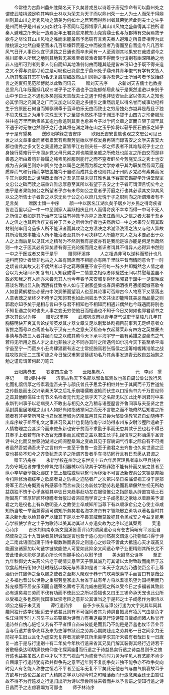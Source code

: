<!-- { "loadSidebar": true } -->
　　今常徳为古鼎州鼎州胜槩名天下久矣昔戎昱以诗着于唐宪宗命有司以鼎州处之谓使武陵桃源足称其吟咏士林以为荣夫为天子而以鼎州荣一士人为士人而荣于得鼎州则其山川之竒秀风物之清美为何如士之居官而得鼎州者其荣犹若此则夫士之生乎是州而处乎是州者又何如往年予客同年范郡博家凡其山川风物之盛盖得其半独所谓秦人避难之所未获一造焉近年王君尧賔来教东山尧賔鼎士也与范郡博有交契焉故予欲与之尽论其山川风物之胜而未能虽然予愿窃有言焉夫秦人避难之所自昔相传为武陵桃源之地然自秦至晋未几百年榛莽荒塞之中而彼渔者乃得而至自晋迄今凡几百年风气日开人事日伙宜乎道路之日通也而卒未闻有一人至焉则其地果安在哉或谓今之桃川即秦人所居之地则其地若无甚难至者彼渔者固不得而专也谓别有幽深阻絶之地非人迹所可到者则秦人何自而知其地渔翁何由而踵其迹是皆未可知也予既不得亲造之又不得与尧賔尽论之是可叹也已尧賔生乎鼎州处乎鼎州其青年俊气有学有文皆人人所其敬虽其志在功名无复屑屑细故然山川风物之事亦吾党之士所当考者予故始终言之尧賔归见范郡博就以此致问讯云
　　赠刘天吉序
　　永新刘天吉儒士也教授邑里凡几年既而抵几叹曰嗟乎予之不遇也予岂能郁郁居此哉于是慨然逺逰以来别予山中予曰士之不遇也多矣岂独天吉哉夫士之遇于时也非徒安坐此室以俟夫人之知也必其学问之充闻见之广而又加之以交逰之多援引之重然后足以得名誉而成事功杞梓生于穷原匠石何自而知骐骥馽于菹泽伯乐无由而致士之穷居独处亦岂异是哉且子独不见夫珠玉之为用乎夫珠玉天下之至寳也然珠不寳于渊玉不寳于山四方之珍竒服玩往往逾万里而后贵盖其逾也愈逺则其贵也愈甚今子以学问文章之富而自限于闾里其不遇于时无恠也然则子之行也其将在渊之珠在山之玉乎抑将以蕲乎匠石伯乐之知乎予于是有望矣
　　送欧阳学録之吉安序
　　欧阳氏吉安世族也观之文忠公可见已世之以文章事业而著者累累有焉至芳庭始以学校发身再转而録吉安之文学夫吉安大郡也俊秀之多文艺之美道徳之富皆甲江右则夫任一郡之师表者不其难哉况乎士之立身操行莫难行于州闾乡党父母兄弟之邦也隣里亲戚之所攸处也朋友之所由交而是非善恶之所由着茍非操履之纯素见推服则能行之而不窒者鲜矣今芳庭安成之秀士也安成为吉安属邑则亦州闾乡党也以属邑之民而为郡之文学亦难乎其为职矣然吾闻芳庭质厚而气和行纯而学敏盖能笃于自砺而成其业者也则其见于州闾乡党必有素矣而况乎其为欧阳氏之世族哉出而行之吾见其易未见其难也且予客吉安谒郡学升讲堂摩挲文忠公之碑而读之端重详雅忠厚恳至其所以有望于吉安之士子者可谓深且切矣今之由乎是者果能如公之所望者乎亦有未尽如公之意者乎芳庭之行也其必读其文仰其风以公之所告士子者告之以求无负于公之心以庶几无愧于子之职则向之所谓难者有不足言矣
　　赠医士顔一中序
　　顔一中以医名江湖久矣予居乡时乡民之得竒疾者皆走百里以迎一中一中至则家人喜跃相庆且曰人而得竒疾不幸幸而得一中可不死人之所信之者如是其所治疗又往往有神效予亦异之及来江西闻人之信之者尤甚于吾乡人之信之也其所治疗又有神于吾乡之所尝治疗者也夫然后知一中之术果异矣观其取材制剂率用竒品多人所不能识者而其攻治之方溃决之术湔涤洗濯之法又与他人异故其所治辄效率能治人所不能治者至其所不可决非它人所能疗夫人之为术要必出于众人之上而后足以见其术之精茍为不然则我有是彼亦有是我能是彼亦能是何足尚哉然则一中之于医其必有异矣昔有得王充论衡而用之者识者谓其不得异人必得异书然则一中之于医或者又类于是乎
　　赠郭环溪序
　　人之相遇非可以逆料而预计也凡逆料而预计者皆非也古之人盖有同席而不相能亦有隔千里昧平昔而情同意合于一时之顷者此其故又若不偶然者以予之羁寒偃蹇不宜于俗每一辞乡井即慨然念人情之难合以为天壌间不知复有几人知我或得一二情意之相似者即驩然无间以共慰藉盖虽不敢必知我之有人而亦未尝无其人也今年春予来安城复得环溪郭君于舘中一见恨晚或髙谈名理出显入防洒洒有佳致令人如与王谢家盛集或春风把酒夜月慿阑慨慷髙歌令人如登黄鹤楼坐赤壁舟中吹洞箫而望羽人也至其论事可否辨古今人物髙下又落落出人意表聴之至终夕不倦予之知郭君也如此间尝出予文共读即能辨其美恶而品量之则郭君亦知予矣于是相与言曰予与君不相知也不相知而相遇非偶然也今既遇而将别也不知复遇之何时也夫人事之变无穷使他日而相遇也不知于今日又何如也郭君请书之遂次其说以为序
　　赠巩汉甫序
　　武城巩汉甫以青年盛气试吏于茶陵凡几年其胸臆明快开爽其言论俊辨英发其才器文章又足以剸繁处剧视目前事若无足经意者众皆推之而号以杰斋盖有取于汉有三杰之意夫汉祖奋布衣起蒿莱非有四方之英雄豪杰事孰与办故三人者并起而应之以成其勲今天下承平海宇宁一虽有英雄之姿豪杰之气若将无所用之然人才之出也非独才之不同亦其时之所遇何如尔况今天下虽至承平海宇虽至宁一而蛮乡小丑尚肆猖獗有志之士常扼腕焉若张留侯之运筹帷幄韩淮隂之战胜攻取岂无二三策可施之今日哉汉甫累世簮绂功名乃其余事发迹青云政自兹始勉之勉之谨毋谓萧何起刀笔云













　　云阳集巻五
　　钦定四库全书
　　云阳集巻六　　　　　　　元　李祁　撰序记
　　赠刘时中序
　　济南古称天下名郡以邹鲁属焉故也盖自周公鲁公敦行风化而礼譲信厚之俗素着迨吾夫子与顔氏曽氏子思孟子相继并生于其间而千万世道统之传繇是而出汉兴承秦灭学之后礼乐崩壊儒教泯絶而伏生以口授尚书为千万世经师之首其他醇儒庄士有节义名检者无代无之信乎天下之名郡无以加此比年刘君时中来永新判州事予以老病畏人不敢出与相见久之乃稍与语歴歴言齐鲁间事与夫圣贤之世系封爵里居地理之山川人物好尚如指诸掌问之而无不言聴之而不能倦然后知君之所蕴者有非寻常所可及也君世家歴城为济南属邑其先君尝为邹鲁儒教官君自幼随侍不出庠序故于爼豆礼文之事甚习及其壮也复随侍南宁以防得永州东安尉渉歴险逺故于人情物理之变甚深今而来佐永新也安于贫而不求勤于事而无忽其敛于民也若不得已其奉乎上者若有所不及官无废事而民咸安之盖以君生长乎礼譲信厚之邦涵濡乎圣贤诗书之化而又尝驱驰湖湘之间阅歴桑海之变故其见于容貌词气行事之际自有不可掩者虽然吾尝诵吾夫子之言曰齐一变至于鲁鲁一变至于道君之去齐鲁也久矣世道之迁变也甚矣不知今之齐鲁犹吾夫子之所谓齐鲁者乎车书防同行且有日吾愿从君诹之
　　赠王济舟序
　　永新学校在州治之东世变十五六年居官理民者率以甲兵钱谷为务守城池者亦惟务修筑完缮利器械以待敌其于学校非独不能有补而又废之甚者至纵小卒挈妻孥襍处廊庑下堂上楹柱或纵以繋马汚秽殆不可言及新安俞公来镇是邦始令扫除修治视栋宇之欹腐者易之防橅之迫隘者广之次第兴举日亲临督视工役于是部将军王君济舟慨焉有所感慕作而言曰我公务新兹学勤劳若是而我辈偃然坐视无所助益窃独不愧于心乎遂驱其卒徒日来趋事赴功左右服役惟公之指顾是从辟置宫墙土石附固髙广坚厚轩廓环缭瞻者耸敬过者咨叹而学宫之士子咸愿形之歌咏以着厥美予谓君之为是役也上有以敬明圣人之教使士卒咸知所当尊下有以顺承俞公之心使士卒咸知所当敬一举而兼得焉可谓知所务矣君名海字济舟有才智能屡立勇功以著名当时其来永新也勤以检其身严以律其下是以士卒畏其威而莫敢犯其令民咸安之今兹复能用心学校使学宫之士子为歌诗以美其功其过人亦逺矣故为之序以述其槩焉
　　吴逺心诗序
　　吉水刘梅南永新文固溪皆善评诗刘谓吴逺心诗有苍古简峭有平淡近自然使杂之古十九首读者莫辨诚哉是言也吾于逺心无间然矣文谓逺心托物起兴得于诗之二南此语固当第于诗中取数聮而表异之则逺心之妙政不啻此大抵逺心天才既髙又能遍览诸家加以句链字链故能使人可爱如此抑余又闻逺心举子业更精则其所长尤不啻此惜余未能尽见逺心所长何当握手论心以慰予想
　　美太尉髙公诗序
　　至正九年秋御史大夫髙公告老于朝情实恳至天子察其诚乃可其请以太尉致政而南居于苏饮食起处衎衎如少壮时既恬以娱无与外事如是者二年天子念其劳乃遣使赍金币上尊酒仍计其嵗俸之全以赐之使者之至邦人聚观于巷于门欢喜歆羡举手而言曰有是哉公之多福也昔公以世爵之重服劳皇家出入台省于兹有年方将以耆徳夙望为国柄用而乃辞宠禄而不居安乐闲而自适荣名夀考于焉允臧由是观之所以受今日之多福者其致此必有道矣易曰劳而不伐有功而不徳此公之所以受福也又曰王三锡命承天宠也此公所以受福之多也然则我国家优崇老臣之意非公其谁当之于是邦之士子咸愿作为歌诗以颂公之福于未艾焉
　　谭行逺诗序
　　自予少长及与谭公行逺为文字交其年同其趣同独行逺学识超迈去予逺甚此则有不可强同者其为诗夙自振发有凌厉气由是负才名江湘间予时方习举子业虽窃慕为诗而力有弗逮每见行逺诗辄自愧或闻诸人称誉行逺诗益自愧心悒悒又若有不平者恒自奋曰彼能是而我乃不能是是吾羞也俟毕吾业吾当与行逺并辔争先耳及来为吏簿书狱讼之劳其心期防趍走之劳其形一日之间余力无防视平生旧业且化为虚空无复存者况欲学其所未尝学求其所未尝有者哉日复一日嵗复一嵗于是与行逺别十有二年矣今年秋行逺来省其兄吴门解其装得其经行近诗若干首敷畅条达明切痛快俯仰变化探索幽而行逺之于诗益昌矣行逺之诗益昌则予之愧行逺也益甚虽然人自中才以下志气视血气为盛衰予向时力务为学见人有艺能不肯少自屈譲于行逺诗犹有欲并辔争先之意至近年则不复能争矣非独不能争亦不欲争矣向时见人有艺能人称誉之恒若不平者至近年无复不平矣此无他志气与血气俱衰故耳予方欲与行逺论古圣贤广大精防之学以尽彻今时之町畦藩蔽而行逺念亲亟还无由暂驻故不得不为行逺发之行逺归出所为诗以示尝所往来者而并以予言语之使知行逺之诗日昌而予之志虑衰竭为可鄙也
　　师子林诗序
